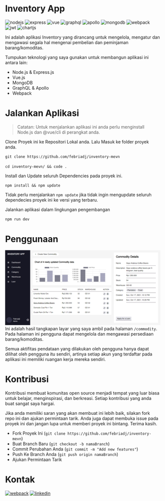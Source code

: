 # Inventory App
![nodejs](https://img.shields.io/badge/Node.js-339933?style=flat-square&logo=node.js&logoColor=white)
![express](https://img.shields.io/badge/Express.js-000000?style=flat-square&logo=express&logoColor=white)
![vue](https://img.shields.io/badge/Vue.js-35495E?style=flat-square&logo=vuedotjs&logoColor=4FC08D)
![graphql](https://img.shields.io/badge/GraphQL-E10098?style=flat-square&logo=graphql&logoColor=white)
![apollo](https://img.shields.io/badge/Apollo%20GraphQL-311C87?style=flat-square&logo=Apollo%20GraphQL&logoColor=white)
![mongodb](https://img.shields.io/badge/MongoDB-4EA94B?style=flat-square&logo=mongodb&logoColor=white)
![webpack](https://img.shields.io/badge/Webpack-8DD6F9?style=flat-square&logo=Webpack&logoColor=black)
![jwt](https://img.shields.io/badge/JWT-000000?style=flat-square&logo=JSON%20web%20tokens&logoColor=white)
![chartjs](https://img.shields.io/badge/Chart.js-FF6384?style=flat-square&logo=chartdotjs&logoColor=white)

Ini adalah aplikasi Inventory yang dirancang untuk mengelola, mengatur dan mengawasi segala hal mengenai pembelian dan peminjaman barang/komoditas.

Tumpukan teknologi yang saya gunakan untuk membangun aplikasi ini antara lain:
- Node.js & Express.js
- Vue.js
- MongoDB
- GraphQL & Apollo
- Webpack

# Jalankan Aplikasi
> Catatan: Untuk menjalankan aplikasi ini anda perlu menginstall Node.js dan @vue/cli di perangkat anda.

Clone Proyek ini ke Repositori Lokal anda. Lalu Masuk ke folder proyek anda.
~~~
git clone https://github.com/febriadj/inventory-mevn

cd inventory-mevn/ && code .
~~~

Install dan Update seluruh Dependencies pada proyek ini.
~~~
npm install && npm update
~~~
Tidak perlu menjalankan `npm update` jika tidak ingin mengupdate seluruh dependecies proyek ini ke versi yang terbaru.

Jalankan aplikasi dalam lingkungan pengembangan
~~~js
npm run dev
~~~

# Penggunaan
![sample-app](./documents/images/sample-app.png)
Ini adalah hasil tangkapan layar yang saya ambil pada halaman `/commodity`. Pada halaman ini pengguna dapat mengelola dan mengawasi persediaan barang/komoditas.

Semua aktifitas pendataan yang dilakukan oleh pengguna hanya dapat dilihat oleh pengguna itu sendiri, artinya setiap akun yang terdaftar pada aplikasi ini memiliki ruangan kerja mereka sendiri.

# Kontribusi
Kontribusi membuat komunitas open source menjadi tempat yang luar biasa untuk belajar, menginspirasi, dan berkreasi. Setiap kontribusi yang anda buat sangat saya hargai.

Jika anda memiliki saran yang akan membuat ini lebih baik, silakan fork repo ini dan ajukan permintaan tarik. Anda juga dapat membuka issue pada proyek ini dan jangan lupa untuk memberi proyek ini bintang. Terima kasih.

- Fork Proyek Ini (`git clone https://github.com/febriadj/inventory-mevn`)
- Buat Branch Baru (`git checkout -b namaBranch`)
- Commit Perubahan Anda (`git commit -m "Add new features"`)
- Push Ke Branch Anda (`git push origin namaBranch`)
- Ajukan Permintaan Tarik

# Kontak
[![webpack](https://img.shields.io/badge/Gmail-D14836?style=flat-square&logo=gmail&logoColor=white)](mailto:iamfebriadji@gmail.com?subject=From%20&body=Hi%20Febri,%20)
[![linkedin](https://img.shields.io/badge/LinkedIn-0077B5?style=flat-square&logo=LinkedIn&logoColor=white)](https://www.linkedin.com/in/febri-adji)